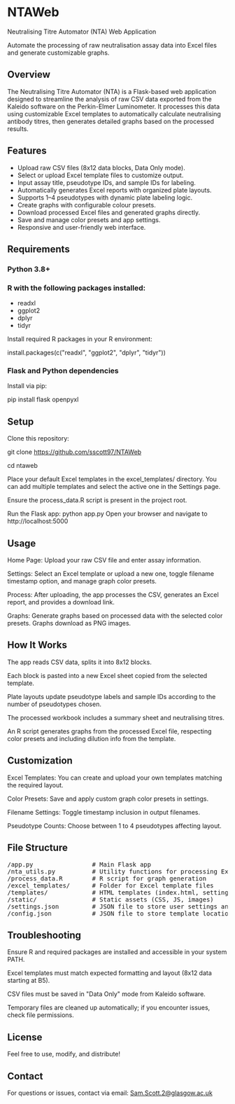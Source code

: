 # NTAWeb
Neutralising Titre Automator (NTA) Web Application

Automate the processing of raw neutralisation assay data into Excel files and generate customizable graphs.

## Overview

The Neutralising Titre Automator (NTA) is a Flask-based web application designed to streamline the analysis of raw CSV data exported from the Kaleido software on the Perkin-Elmer Luminometer. It processes this data using customizable Excel templates to automatically calculate neutralising antibody titres, then generates detailed graphs based on the processed results.

## Features

- Upload raw CSV files (8x12 data blocks, Data Only mode).
- Select or upload Excel template files to customize output.
- Input assay title, pseudotype IDs, and sample IDs for labeling.
- Automatically generates Excel reports with organized plate layouts.
- Supports 1–4 pseudotypes with dynamic plate labeling logic.
- Create graphs with configurable colour presets.
- Download processed Excel files and generated graphs directly.
- Save and manage color presets and app settings.
- Responsive and user-friendly web interface.

## Requirements

### Python 3.8+

### R with the following packages installed:
- readxl
- ggplot2
- dplyr
- tidyr

Install required R packages in your R environment:

install.packages(c("readxl", "ggplot2", "dplyr", "tidyr"))

### Flask and Python dependencies

Install via pip:

pip install flask openpyxl


## Setup

Clone this repository:

git clone https://github.com/sscott97/NTAWeb

cd ntaweb

Place your default Excel templates in the excel_templates/ directory. You can add multiple templates and select the active one in the Settings page.

Ensure the process_data.R script is present in the project root.

Run the Flask app:
python app.py
Open your browser and navigate to http://localhost:5000

## Usage

Home Page: Upload your raw CSV file and enter assay information.

Settings: Select an Excel template or upload a new one, toggle filename timestamp option, and manage graph color presets.

Process: After uploading, the app processes the CSV, generates an Excel report, and provides a download link.

Graphs: Generate graphs based on processed data with the selected color presets. Graphs download as PNG images.


## How It Works

The app reads CSV data, splits it into 8x12 blocks.

Each block is pasted into a new Excel sheet copied from the selected template.

Plate layouts update pseudotype labels and sample IDs according to the number of pseudotypes chosen.

The processed workbook includes a summary sheet and neutralising titres.

An R script generates graphs from the processed Excel file, respecting color presets and including dilution info from the template.


## Customization

Excel Templates: You can create and upload your own templates matching the required layout.

Color Presets: Save and apply custom graph color presets in settings.

Filename Settings: Toggle timestamp inclusion in output filenames.

Pseudotype Counts: Choose between 1 to 4 pseudotypes affecting layout.

## File Structure

<pre>
/app.py                # Main Flask app
/nta_utils.py          # Utility functions for processing Excel and CSV
/process_data.R        # R script for graph generation
/excel_templates/      # Folder for Excel template files
/templates/            # HTML templates (index.html, settings.html, help.html, results.html)
/static/               # Static assets (CSS, JS, images)
/settings.json         # JSON file to store user settings and presets
/config.json           # JSON file to store template location
</pre>

## Troubleshooting

Ensure R and required packages are installed and accessible in your system PATH.

Excel templates must match expected formatting and layout (8x12 data starting at B5).

CSV files must be saved in "Data Only" mode from Kaleido software.

Temporary files are cleaned up automatically; if you encounter issues, check file permissions.

## License

Feel free to use, modify, and distribute!

## Contact

For questions or issues, contact via email: Sam.Scott.2@glasgow.ac.uk

